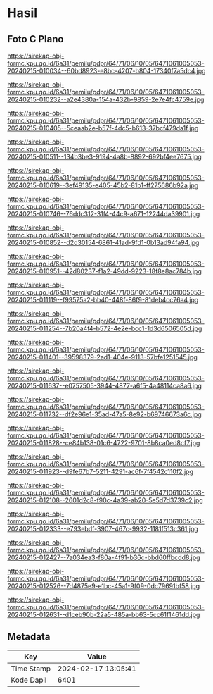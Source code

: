 # Hasil

## Foto C Plano

https://sirekap-obj-formc.kpu.go.id/6a31/pemilu/pdpr/64/71/06/10/05/6471061005053-20240215-010034--60bd8923-e8bc-4207-b804-17340f7a5dc4.jpg

https://sirekap-obj-formc.kpu.go.id/6a31/pemilu/pdpr/64/71/06/10/05/6471061005053-20240215-010232--a2e4380a-154a-432b-9859-2e7e4fc4759e.jpg

https://sirekap-obj-formc.kpu.go.id/6a31/pemilu/pdpr/64/71/06/10/05/6471061005053-20240215-010405--5ceaab2e-b57f-4dc5-b613-37bcf479da1f.jpg

https://sirekap-obj-formc.kpu.go.id/6a31/pemilu/pdpr/64/71/06/10/05/6471061005053-20240215-010511--134b3be3-9194-4a8b-8892-692bf4ee7675.jpg

https://sirekap-obj-formc.kpu.go.id/6a31/pemilu/pdpr/64/71/06/10/05/6471061005053-20240215-010619--3ef49135-e405-45b2-81b1-ff275686b92a.jpg

https://sirekap-obj-formc.kpu.go.id/6a31/pemilu/pdpr/64/71/06/10/05/6471061005053-20240215-010746--76ddc312-31f4-44c9-a671-12244da39901.jpg

https://sirekap-obj-formc.kpu.go.id/6a31/pemilu/pdpr/64/71/06/10/05/6471061005053-20240215-010852--d2d30154-6861-41ad-9fd1-0b13ad94fa94.jpg

https://sirekap-obj-formc.kpu.go.id/6a31/pemilu/pdpr/64/71/06/10/05/6471061005053-20240215-010951--42d80237-f1a2-49dd-9223-18f8e8ac784b.jpg

https://sirekap-obj-formc.kpu.go.id/6a31/pemilu/pdpr/64/71/06/10/05/6471061005053-20240215-011119--f99575a2-bb40-448f-86f9-81deb4cc76a4.jpg

https://sirekap-obj-formc.kpu.go.id/6a31/pemilu/pdpr/64/71/06/10/05/6471061005053-20240215-011254--7b20a4f4-b572-4e2e-bcc1-1d3d6506505d.jpg

https://sirekap-obj-formc.kpu.go.id/6a31/pemilu/pdpr/64/71/06/10/05/6471061005053-20240215-011401--39598379-2ad1-404e-9113-57bfe1251545.jpg

https://sirekap-obj-formc.kpu.go.id/6a31/pemilu/pdpr/64/71/06/10/05/6471061005053-20240215-011637--e0757505-3944-4877-a6f5-4a48114ca8a6.jpg

https://sirekap-obj-formc.kpu.go.id/6a31/pemilu/pdpr/64/71/06/10/05/6471061005053-20240215-011732--df2e96e1-35ad-47a5-8e92-b69746673a6c.jpg

https://sirekap-obj-formc.kpu.go.id/6a31/pemilu/pdpr/64/71/06/10/05/6471061005053-20240215-011828--ce84b138-01c6-4722-9701-8b8ca0ed8cf7.jpg

https://sirekap-obj-formc.kpu.go.id/6a31/pemilu/pdpr/64/71/06/10/05/6471061005053-20240215-011923--d9fe67b7-5211-4291-ac6f-7f4542c110f2.jpg

https://sirekap-obj-formc.kpu.go.id/6a31/pemilu/pdpr/64/71/06/10/05/6471061005053-20240215-012108--2601d2c8-f90c-4a39-ab20-5e5d7d3739c2.jpg

https://sirekap-obj-formc.kpu.go.id/6a31/pemilu/pdpr/64/71/06/10/05/6471061005053-20240215-012333--e793ebdf-3907-467c-9932-1181f513c361.jpg

https://sirekap-obj-formc.kpu.go.id/6a31/pemilu/pdpr/64/71/06/10/05/6471061005053-20240215-012427--7a034ea3-f80a-4f91-b36c-bbd60ffbcdd8.jpg

https://sirekap-obj-formc.kpu.go.id/6a31/pemilu/pdpr/64/71/06/10/05/6471061005053-20240215-012526--7d4875e9-e1bc-45a1-9f09-0dc79691bf58.jpg

https://sirekap-obj-formc.kpu.go.id/6a31/pemilu/pdpr/64/71/06/10/05/6471061005053-20240215-012631--d1ceb90b-22a5-485a-bb63-5cc61f1461dd.jpg


## Metadata

| Key        | Value               |
| ---------- | ------------------- |
| Time Stamp | 2024-02-17 13:05:41 |
| Kode Dapil | 6401                |




